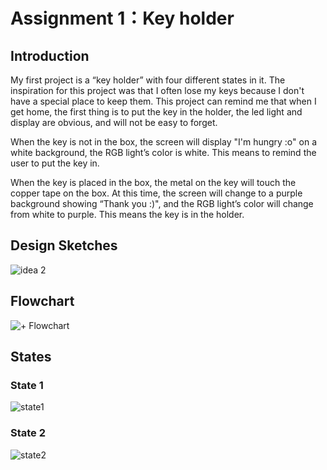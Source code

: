 # Assignment 1：Key holder

## Introduction
My first project is a “key holder” with four different states in it. The inspiration for this project was that I often lose my keys because I don't have a special place to keep them. This project can remind me that when I get home, the first thing is to put the key in the holder, the led light and display are obvious, and will not be easy to forget.

When the key is not in the box, the screen will display "I'm hungry :o" on a white background, the RGB light’s color is white. This means to remind the user to put the key in.

When the key is placed in the box, the metal on the key will touch the copper tape on the box. At this time, the screen will change to a purple background showing “Thank you :)", and the RGB light’s color will change from white to purple. This means the key is in the holder.

## Design Sketches
![idea 2](https://github.com/yilin223344/Yilin-SP24-IXD-256/assets/125238982/d18aff4c-0bec-464a-83c7-cb089e2580ca)

## Flowchart
![+ Flowchart](https://github.com/yilin223344/Yilin-SP24-IXD-256/assets/125238982/042d2dfb-5071-46a8-898a-a1b5b51dae69)

## States
### State 1
![state1](https://github.com/yilin223344/Yilin-SP24-IXD-256/assets/125238982/996963f3-c38f-4dda-85d4-9480bec0248c)
### State 2
![state2](https://github.com/yilin223344/Yilin-SP24-IXD-256/assets/125238982/b5f5b20b-0406-4e70-95b5-39cef45f1d7e)
